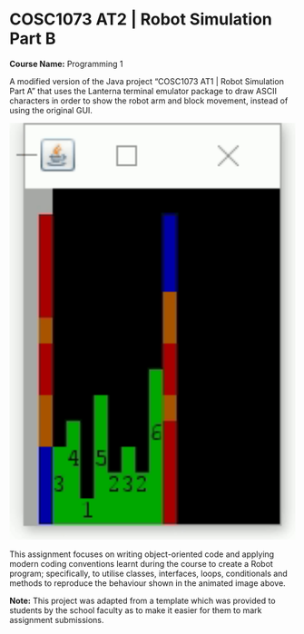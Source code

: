 # COSC1073 AT2 | Robot Simulation Part B
**Course Name:** Programming 1

A modified version of the Java project “COSC1073 AT1 | Robot Simulation Part A” that uses the Lanterna terminal emulator package to draw ASCII characters in order to show the robot arm and block movement, instead of using the original GUI.

<img src="doc/images/demo.gif" width="650">

This assignment focuses on writing object-oriented code and applying modern coding conventions learnt during the course to create a Robot program; specifically, to utilise classes, interfaces, loops, conditionals and methods to reproduce the behaviour shown in the animated image above.

**Note:** This project was adapted from a template which was provided to students by the school faculty as to make it easier for them to mark assignment submissions.
